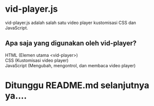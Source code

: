 # vid-player.js
vid-player.js adalah salah satu video player kustomisasi CSS dan JavaScript.
## Apa saja yang digunakan oleh vid-player?
HTML (Elemen utama &lt;vid-player&gt;)
<br>
CSS (Kustomisasi video player)
<br>
JavaScript (Mengubah, mengontrol, dan membaca video player)
# Ditunggu README.md selanjutnya ya....

